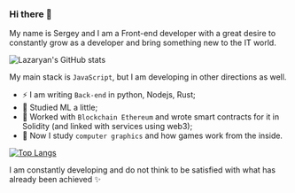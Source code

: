 ### Hi there 👋

My name is Sergey and I am a Front-end developer with a great desire to constantly grow as a developer and bring something new to the IT world. 

![Lazaryan's GitHub stats](https://github-readme-stats.vercel.app/api?username=lazaryan&hide=stars,contribs&count_private=true&show_icons=true)

My main stack is `JavaScript`, but I am developing in other directions as well.
- ⚡ I am writing `Back-end` in python, Nodejs, Rust;
- 🌱 Studied ML a little;
- 🤔 Worked with `Blockchain Ethereum` and wrote smart contracts for it in Solidity (and linked with services using web3);
- 🔭 Now I study `computer graphics` and how games work from the inside.

[![Top Langs](https://github-readme-stats.vercel.app/api/top-langs/?username=lazaryan&exclude_repo=CyberGarden2&langs_count=8&layout=compact&hide=css,html)](https://github.com/anuraghazra/github-readme-stats)

I am constantly developing and do not think to be satisfied with what has already been achieved ✨

<!--
**lazaryan/lazaryan** is a ✨ _special_ ✨ repository because its `README.md` (this file) appears on your GitHub profile.

Here are some ideas to get you started:

- 🔭 I’m currently working on ...
- 🌱 I’m currently learning ...
- 👯 I’m looking to collaborate on ...
- 🤔 I’m looking for help with ...
- 💬 Ask me about ...
- 📫 How to reach me: ...
- 😄 Pronouns: ...
- ⚡ Fun fact: ...
-->
